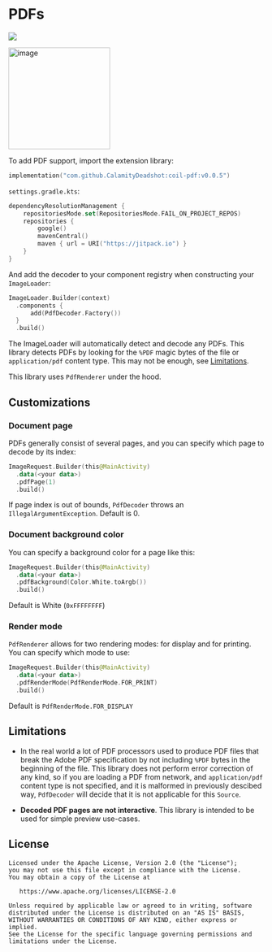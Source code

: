 # PDFs
[![](https://jitpack.io/v/CalamityDeadshot/coil-pdf.svg)](https://jitpack.io/#CalamityDeadshot/coil-pdf)

<img src="https://user-images.githubusercontent.com/44675043/285235551-a258e7fa-2e88-4d2a-9cce-9eb3c81c1139.png" alt="image" width="200">

To add PDF support, import the extension library:
```kotlin
implementation("com.github.CalamityDeadshot:coil-pdf:v0.0.5")
```
`settings.gradle.kts`:
```kotlin
dependencyResolutionManagement {
    repositoriesMode.set(RepositoriesMode.FAIL_ON_PROJECT_REPOS)
    repositories {
        google()
        mavenCentral()
        maven { url = URI("https://jitpack.io") }
    }
}
```

And add the decoder to your component registry when constructing your `ImageLoader`:
```kotlin
ImageLoader.Builder(context)
  .components {
      add(PdfDecoder.Factory())
  }
  .build()
```
The ImageLoader will automatically detect and decode any PDFs. This library detects PDFs by looking for the `%PDF` 
magic bytes of the file or `application/pdf` content type. This may not be enough, see [Limitations](#Limitations).

This library uses `PdfRenderer` under the hood.

## Customizations
### Document page
PDFs generally consist of several pages, and you can specify which page to decode by its index:
```kotlin
ImageRequest.Builder(this@MainActivity)
  .data(<your data>)
  .pdfPage(1)
  .build()
```
If page index is out of bounds, `PdfDecoder` throws an `IllegalArgumentException`. Default is 0.

### Document background color
You can specify a background color for a page like this:
```kotlin
ImageRequest.Builder(this@MainActivity)
  .data(<your data>)
  .pdfBackground(Color.White.toArgb())
  .build()
```
Default is White (`0xFFFFFFFF`)

### Render mode
`PdfRenderer` allows for two rendering modes: for display and for printing. You can specify which mode to use:
```kotlin
ImageRequest.Builder(this@MainActivity)
  .data(<your data>)
  .pdfRenderMode(PdfRenderMode.FOR_PRINT)
  .build()
```
Default is `PdfRenderMode.FOR_DISPLAY`

## Limitations
- In the real world a lot of PDF processors used to produce PDF files that break the Adobe PDF specification by
not including `%PDF` bytes in the beginning of the file. This library does not perform error correction of any kind, so
if you are loading a PDF from network, and `application/pdf` content type is not specified, and it is malformed in 
previously descibed way, `PdfDecoder` will decide that it is not applicable for this `Source`.

- **Decoded PDF pages are not interactive**. This library is intended to be used for simple preview use-cases.

## License

    Licensed under the Apache License, Version 2.0 (the "License");
    you may not use this file except in compliance with the License.
    You may obtain a copy of the License at

       https://www.apache.org/licenses/LICENSE-2.0

    Unless required by applicable law or agreed to in writing, software
    distributed under the License is distributed on an "AS IS" BASIS,
    WITHOUT WARRANTIES OR CONDITIONS OF ANY KIND, either express or implied.
    See the License for the specific language governing permissions and
    limitations under the License.
